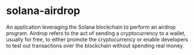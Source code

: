 # solana-airdrop
An application leveraging the Solana blockchain to perform an airdrop program. Airdrop refers to the act of sending a cryptocurrency to a wallet, usually for free, to either promote the cryptocurrency or enable developers to test out transactions over the blockchain without spending real money.
